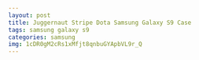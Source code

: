 ```yaml
---
layout: post
title: Juggernaut Stripe Dota Samsung Galaxy S9 Case
tags: samsung galaxy s9
categories: samsung
img: 1cDR0gM2cRs1xMfjt8qnbuGYApbVL9r_Q
---
```

